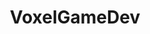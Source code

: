 ---
title: VoxelGameDev
crosslinks:
- gamedev
- VOXEL
- BattleLands
- voxel
- livven
- Astroneer
---